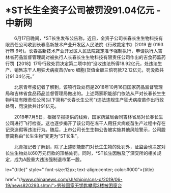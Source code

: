 # *ST长生全资子公司被罚没91.04亿元 -中新网

　　6月17日晚间，*ST长生发布公告称，近日，全资子公司长春长生生物科技有限责任公司收到长春高新技术产业开发区人民法院《行政裁定书》(2019 吉 0193 行审 6号)。长春高新技术产业开发区人民法院裁定准予强制执行，申请执行人吉林省药品监督管理局对被执行人长春长生生物科技有限责任公司作出的吉食药监药行罚【2018】17号行政处罚决定第二项中的“没收违法所得18.92亿元，处违法生产、销售冻干人用狂犬病疫苗(Vero 细胞)货值金额三倍罚款72.12亿元，罚没款共计91.04亿元。”

　　北京青年报记者了解到，该项行政处罚是2018年10月16日国家药品监督管理局和吉林省食品药品监督管理局做出的。上述两家职能部门依法从严对长春长生生物科技有限责任公司(以下简称“长春长生公司”)违法违规生产狂犬病疫苗作出行政处罚，罚没款共计91亿元。

　　2018年7月5日，根据举报提供的线索，国家药监局会同吉林省局对长春长生公司进行飞行检查。这也逐步揭开了该公司在冻干人用狂犬病疫苗生产过程中存在记录造假等违法行为。随后，上市公司长生生物公告被实施其他风险警示，公司股票简称由“长生生物”变更为“ST长生”。

　　北青报记者了解到，除了上述职能部门对长生生物的处罚外，证监会也决定对长生生物处以60万元罚款的顶格处罚。同时，*ST长生因触及了深交所的相关规定，成为A股重大违法强制退市第一股。

le="{title}" style=" font-size:12px; text-align:center; color:#000">{title}

href="//www.chinanews.com/sh/shipin/cns-d/2019/06-19/news820293.shtml">男孩回家无钥匙攀爬3楼被困窗台
